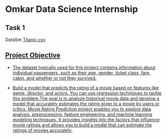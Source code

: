 # Omkar Data Science Internship
## Task 1
DataSet
<a href="https://github.com/Vomkar2024/CODESOFTDS/blob/main/DATA/Titanic-Dataset.csv">Titanic.csv
## Project Objective
- The dataset typically used for this project contains information about individual passengers, such as their age, gender, ticket class, fare, cabin, and whether or not they survived.

- Build a model that predicts the rating of a movie based on features like genre, director, and actors. You can use regression techniques to tackle this problem.The goal is to analyze historical movie data and develop a model that accurately estimates the rating given to a movie by users or critics. Movie Rating Prediction project enables you to explore data analysis, preprocessing, feature engineering, and machine learning modeling techniques. It provides insights into the factors that influence movie ratings and allows you to build a model that can estimate the ratings of movies accurately.
